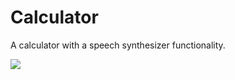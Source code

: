 # Calculator
A calculator with a speech synthesizer functionality.

<img src="https://imgur.com/a/NMkUYel">

